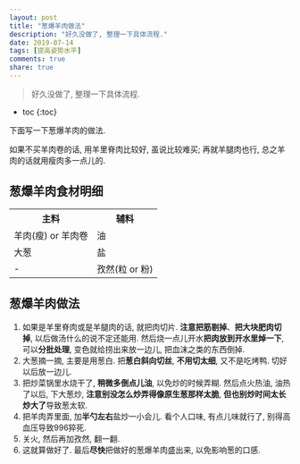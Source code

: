 ```yaml
---
layout: post
title: "葱爆羊肉做法"
description: "好久没做了, 整理一下具体流程."
date: 2019-07-14
tags: [提高姿势水平]
comments: true
share: true
---
```


> 好久没做了, 整理一下具体流程.

* toc
{:toc}

下面写一下葱爆羊肉的做法.

如果不买羊肉卷的话, 用羊里脊肉比较好, 虽说比较难买; 再就羊腿肉也行, 总之羊肉的话就用瘦肉多一点儿的.


## 葱爆羊肉食材明细

<table>
  <tr>
    <th> 主料 </th>
    <th> 辅料 </th>
  </tr>
  <tr>
    <td> 羊肉(瘦) or 羊肉卷 </td>
    <td> 油 </td>
  </tr>
  <tr>
    <td> 大葱 </td>
    <td> 盐 </td>
  </tr>
  <tr>
    <td> - </td>
    <td> 孜然(粒 or 粉) </td>
  </tr>
</table>

## 葱爆羊肉做法

1. 如果是羊里脊肉或是羊腿肉的话, 就把肉切片. **注意把筋剔掉**、**把大块肥肉切掉**, 以后做汤什么的说不定还能用. 然后烧一点儿开水**把肉放到开水里焯一下**, 可以**分批处理**, 变色就给捞出来放一边儿, 把血沫之类的东西倒掉.
2. 大葱摘一摘, 主要是用葱白. 把**葱白斜向切丝**, **不用切太细**, 又不是吃烤鸭. 切好以后放一边儿. 
3. 把炒菜锅里水烧干了, **稍微多倒点儿油**, 以免炒的时候弄糊. 然后点火热油, 油热了以后, 下大葱炒, **注意别没怎么炒弄得像原生葱那样太脆**, **但也别炒时间太长炒大了**导致葱太软. 
4. 把羊肉弄里面, 加**半勺左右**盐炒一小会儿. 看个人口味, 有点儿味就行了, 别得高血压导致996猝死.
5. 关火, 然后再加孜然, 翻一翻.
6. 这就算做好了. 最后**尽快**把做好的葱爆羊肉盛出来, 以免影响葱的口感.
